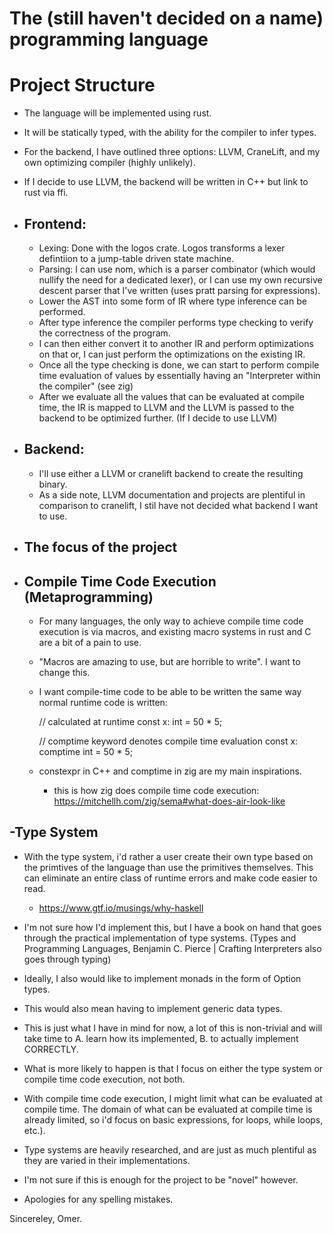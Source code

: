 # The (still haven't decided on a name) programming language

# Project Structure 

- The language will be implemented using rust. 
- It will be statically typed, with the ability for the compiler to infer types. 
- For the backend, I have outlined three options: LLVM, CraneLift, and my own optimizing compiler (highly unlikely).
- If I decide to use LLVM, the backend will be written in C++ but link to rust via ffi. 

- Frontend:
  -
  - Lexing: Done with the logos crate. Logos transforms a lexer defintiion to a jump-table driven state machine. 
  - Parsing: I can use nom, which is a parser combinator (which would nullify the need for a dedicated lexer), or I can use my own recursive descent parser that I've written (uses pratt parsing for expressions).
  - Lower the AST into some form of IR where type inference can be performed.
  - After type inference the compiler performs type checking to verify the correctness of the program. 
  - I can then either convert it to another IR and perform optimizations on that or, I can just perform the optimizations on the existing IR. 
  - Once all the type checking is done, we can start to perform compile time evaluation of values by essentially having an "Interpreter within the compiler" (see zig)
  - After we evaluate all the values that can be evaluated at compile time, the IR is mapped to LLVM and the LLVM is passed to the backend to be optimized further. (If I decide to use LLVM)


- Backend:
    -
    - I'll use either a LLVM or cranelift backend to create the resulting binary. 
    - As a side note, LLVM documentation and projects are plentiful in comparison to cranelift, I stil have not decided what backend I want to use. 


- The focus of the project 
  -
- Compile Time Code Execution (Metaprogramming)
  -
  - For many languages, the only way to achieve compile time code execution is via macros, and existing macro systems in rust and C are a bit of a pain to use. 
  - "Macros are amazing to use, but are horrible to write". I want to change this. 
  - I want compile-time code to be able to be written the same way normal runtime code is written:

      // calculated at runtime 
      const x: int = 50 * 5;

      // comptime keyword denotes compile time evaluation
      const x: comptime int = 50 * 5;
   
  - constexpr in C++ and comptime in zig are my main inspirations. 
    - this is how zig does compile time code execution: https://mitchellh.com/zig/sema#what-does-air-look-like

-Type System
  -
  - With the type system, i'd rather a user create their own type based on the primtives of the language than use the primitives themselves. This can eliminate an entire class of runtime errors and make code easier to read. 
    - https://www.gtf.io/musings/why-haskell
  - I'm not sure how I'd implement this, but I have a book on hand that goes through the practical implementation of type systems. (Types and Programming Languages, Benjamin C. Pierce | 
    Crafting Interpreters also goes through typing)
  - Ideally, I also would like to implement monads in the form of Option types.
  - This would also mean having to implement generic data types. 

- This is just what I have in mind for now, a lot of this is non-trivial and will take time to A. learn how its implemented, B. to actually implement CORRECTLY. 
- What is more likely to happen is that I focus on either the type system or compile time code execution, not both. 
- With compile time code execution, I might limit what can be evaluated at compile time. The domain of what can be evaluated at compile time is already limited, so i'd focus on basic expressions, for loops, while loops, etc.).
- Type systems are heavily researched, and are just as much plentiful as they are varied in their implementations. 
- I'm not sure if this is enough for the project to be "novel" however. 


- Apologies for any spelling mistakes.

Sincereley,
Omer. 


  

  
    

  
  
